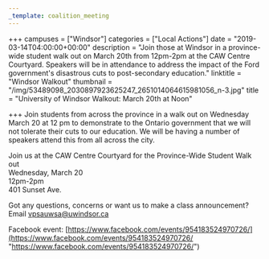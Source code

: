 ```yaml
---
_template: coalition_meeting
---
```



+++
campuses = ["Windsor"]
categories = ["Local Actions"]
date = "2019-03-14T04:00:00+00:00"
description = "Join those at Windsor in a province-wide student walk out on March 20th from 12pm-2pm at the CAW Centre Courtyard. Speakers will be in attendance to address the impact of the Ford government's disastrous cuts to post-secondary education."
linktitle = "Windsor Walkout"
thumbnail = "/img/53489098_2030897923625247_2651014064615981056_n-3.jpg"
title = "University of Windsor Walkout: March 20th at Noon"

+++
Join students from across the province in a walk out on Wednesday March 20 at 12 pm to demonstrate to the Ontario government that we will not tolerate their cuts to our education. We will be having a number of speakers attend this from all across the city.

Join us at the CAW Centre Courtyard for the Province-Wide Student Walk out  
Wednesday, March 20  
12pm-2pm  
401 Sunset Ave.

Got any questions, concerns or want us to make a class announcement? Email vpsauwsa@uwindsor.ca

Facebook event: [https://www.facebook.com/events/954183524970726/](https://www.facebook.com/events/954183524970726/ "https://www.facebook.com/events/954183524970726/")
